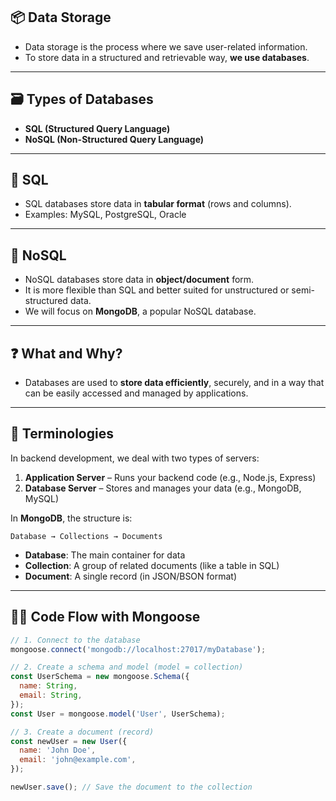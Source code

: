 ## 📦 Data Storage

- Data storage is the process where we save user-related information.
- To store data in a structured and retrievable way, **we use databases**.

---

## 🗃️ Types of Databases

- **SQL (Structured Query Language)**
- **NoSQL (Non-Structured Query Language)**

---

## 🧱 SQL

- SQL databases store data in **tabular format** (rows and columns).
- Examples: MySQL, PostgreSQL, Oracle

---

## 📂 NoSQL

- NoSQL databases store data in **object/document** form.
- It is more flexible than SQL and better suited for unstructured or semi-structured data.
- We will focus on **MongoDB**, a popular NoSQL database.

---

## ❓ What and Why?

- Databases are used to **store data efficiently**, securely, and in a way that can be easily accessed and managed by applications.

---

## 🧠 Terminologies

In backend development, we deal with two types of servers:

1. **Application Server** – Runs your backend code (e.g., Node.js, Express)
2. **Database Server** – Stores and manages your data (e.g., MongoDB, MySQL)

In **MongoDB**, the structure is:

```
Database → Collections → Documents
```

- **Database**: The main container for data
- **Collection**: A group of related documents (like a table in SQL)
- **Document**: A single record (in JSON/BSON format)

---

## 🧑‍💻 Code Flow with Mongoose

```js
// 1. Connect to the database
mongoose.connect('mongodb://localhost:27017/myDatabase');

// 2. Create a schema and model (model = collection)
const UserSchema = new mongoose.Schema({
  name: String,
  email: String,
});
const User = mongoose.model('User', UserSchema);

// 3. Create a document (record)
const newUser = new User({
  name: 'John Doe',
  email: 'john@example.com',
});

newUser.save(); // Save the document to the collection
```
